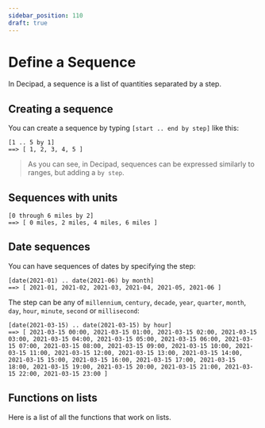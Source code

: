 ```yaml
---
sidebar_position: 110
draft: true
---
```


# Define a Sequence

In Decipad, a sequence is a list of quantities separated by a step.

## Creating a sequence

You can create a sequence by typing `[start .. end by step]` like this:

```deci live
[1 .. 5 by 1]
==> [ 1, 2, 3, 4, 5 ]
```

> As you can see, in Decipad, sequences can be expressed similarly to ranges, but adding a `by step`.

## Sequences with units

```deci live
[0 through 6 miles by 2]
==> [ 0 miles, 2 miles, 4 miles, 6 miles ]
```

## Date sequences

You can have sequences of dates by specifying the step:

```deci live
[date(2021-01) .. date(2021-06) by month]
==> [ 2021-01, 2021-02, 2021-03, 2021-04, 2021-05, 2021-06 ]
```

The step can be any of `millennium`, `century`, `decade`, `year`, `quarter`, `month`, `day`, `hour`, `minute`, `second` or `millisecond`:

```deci live
[date(2021-03-15) .. date(2021-03-15) by hour]
==> [ 2021-03-15 00:00, 2021-03-15 01:00, 2021-03-15 02:00, 2021-03-15 03:00, 2021-03-15 04:00, 2021-03-15 05:00, 2021-03-15 06:00, 2021-03-15 07:00, 2021-03-15 08:00, 2021-03-15 09:00, 2021-03-15 10:00, 2021-03-15 11:00, 2021-03-15 12:00, 2021-03-15 13:00, 2021-03-15 14:00, 2021-03-15 15:00, 2021-03-15 16:00, 2021-03-15 17:00, 2021-03-15 18:00, 2021-03-15 19:00, 2021-03-15 20:00, 2021-03-15 21:00, 2021-03-15 22:00, 2021-03-15 23:00 ]
```

## Functions on lists

Here is a list of all the functions that work on lists.
